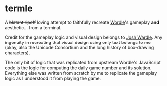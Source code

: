 # termle

A ~~blatant ripoff~~ loving attempt to faithfully recreate [Wordle](https://www.powerlanguage.co.uk/wordle/)'s gameplay **and** aesthetic... from a terminal.

Credit for the gameplay logic and visual design belongs to [Josh Wardle](https://www.powerlanguage.co.uk/).
Any ingenuity in recreating that visual design using only text belongs to me (okay, also the Unicode Consortium and the long history of box-drawing characters).

The only bit of logic that was replicated from upstream Wordle's JavaScript code is the logic for computing the daily game number and its solution.
Everything else was written from scratch by me to replicate the gameplay logic as I understood it from playing the game.
